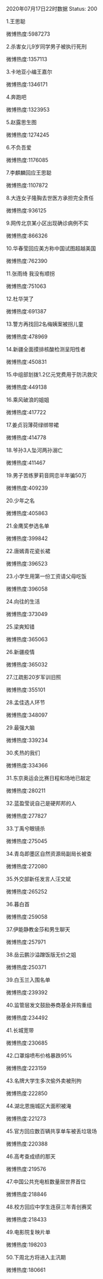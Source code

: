 2020年07月17日22时数据
Status: 200

1.王思聪

微博热度:5987273

2.杀害女儿9岁同学男子被执行死刑

微博热度:1357113

3.卡地亚小编王嘉尔

微博热度:1346171

4.奔跑吧

微博热度:1323953

5.赵露思生图

微博热度:1274245

6.不负吾爱

微博热度:1176085

7.李麒麟回应王思聪

微博热度:1107872

8.大连女子隆胸去世医方承担完全责任

微博热度:936125

9.网传北京某小区出现确诊病例不实

微博热度:866326

10.华春莹回应美方称中国试图超越美国

微博热度:762390

11.张雨绮 我没有顺拐

微博热度:751063

12.杜华哭了

微博热度:691387

13.警方再找回2名梅姨案被拐儿童

微博热度:478969

14.新疆全面摸排核酸检测呈阳性者

微博热度:450831

15.中组部划拨1.2亿元党费用于防汛救灾

微博热度:449138

16.乘风破浪的姐姐

微博热度:417722

17.姜贞羽薄荷绿绑带裙

微博热度:414778

18.爷孙3人坠河两孙溺亡

微博热度:411467

19.男子苦练萝莉音网恋半年骗50万

微博热度:409239

20.少年之名

微博热度:405863

21.金鹰奖参选名单

微博热度:399842

22.唐嫣青花瓷长裙

微博热度:396523

23.小学生用第一份工资请父母吃饭

微博热度:396058

24.向往的生活

微博热度:373049

25.梁爽知错

微博热度:365063

26.新疆疫情

微博热度:365032

27.江疏影20岁军训旧照

微博热度:355101

28.孟佳选人环节

微博热度:348097

29.最强大脑

微博热度:339234

30.炙热的我们

微博热度:334366

31.东京奥运会比赛日程和场地已敲定

微博热度:280211

32.蓝盈莹说自己是硬邦邦的人

微博热度:277827

33.丁禹兮眼镜杀

微博热度:275045

34.青岛即墨区自然资源局副局长被查

微博热度:272080

35.外交部新任发言人汪文斌

微博热度:265252

36.暮白首

微博热度:259058

37.伊能静教金莎和男生聊天

微博热度:257971

38.岳云鹏沙溢蹭饭版无价之姐

微博热度:250371

39.白玉兰入围名单

微博热度:239392

40.监管层发文鼓励券商基金并购重组

微博热度:234492

41.长城宽带

微博热度:230685

42.口罩熔喷布价格暴跌95%

微博热度:223159

43.名牌大学生多次偷外卖被刑拘

微博热度:222850

44.湖北恩施城区大面积被淹

微博热度:221273

45.官方回应数百辆共享单车被丢垃圾场

微博热度:220388

46.高考查成绩的那天

微博热度:219576

47.中国公共充电桩数量居世界首位

微博热度:218846

48.校方回应中学生连获三年青创赛奖

微博热度:218433

49.电影院复映片单

微博热度:198203

50.下周北方将进入主汛期

微博热度:180661

